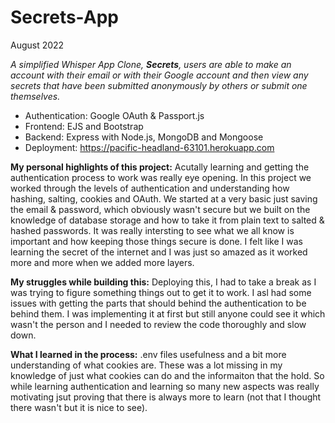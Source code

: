 # Secrets-App

August 2022 

*A simplified Whisper App Clone, **Secrets**, users are able to make an account with their email or with their Google account and then view any secrets that have been submitted anonymously by others or submit one themselves.*

- Authentication: Google OAuth & Passport.js 
- Frontend: EJS and Bootstrap
- Backend: Express with Node.js, MongoDB and Mongoose
- Deployment: https://pacific-headland-63101.herokuapp.com

**My personal highlights of this project:**
Acutally learning and getting the authentication process to work was really eye opening. In this project we worked through the levels of authentication and understanding how hashing, salting, cookies and OAuth. We started at a very basic just saving the email & password, which obviously wasn't secure but we built on the knowledge of database storage and how to take it from plain text to salted & hashed passwords. It was really intersting to see what we all know is important and how keeping those things secure is done. I felt like I was learning the secret of the internet and I was just so amazed as it worked more and more when we added more layers.

**My struggles while building this:**
Deploying this, I had to take a break as I was trying to figure something things out to get it to work. I asl had some issues with getting the parts that should behind the authentication to be behind them. I was implementing it at first but still anyone could see it which wasn't the person and I needed to review the code thoroughly and slow down.


**What I learned in the process:**
.env files usefulness and a bit more understanding of what cookies are. These was a lot missing in my knowledge of just what cookies can do and the informaiton that the hold. So while learning authentication and learning so many new aspects was really motivating jsut proving that there is always more to learn (not that I thought there wasn't but it is nice to see).
